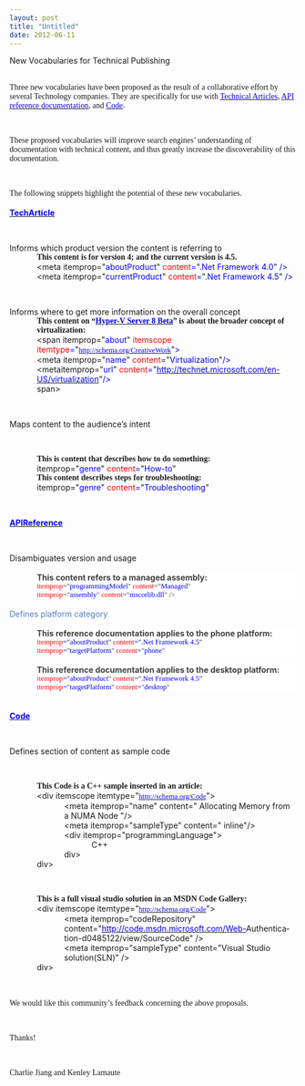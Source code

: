 ```yaml
---
layout: post
title: "Untitled"
date: 2012-06-11
---
```


<p><span>New
Vocabularies for Technical Publishing</span><span></span><br />
<br /></p>
<div class="MsoNormal" style="line-height: normal; margin: 0in 0in 0pt;">
<span><span style="font-family: Calibri;">Three
new vocabularies have been proposed as the result of a collaborative effort by
several Technology companies. They are specifically for use with </span><a href="http://www.w3.org/wiki/WebSchemas/TechArticleSchema"><span style="color: blue; font-family: Calibri;">Technical Articles</span></a><span style="font-family: Calibri;">,
</span><a href="http://www.w3.org/wiki/WebSchemas/APIReferenceSchema"><span style="color: blue; font-family: Calibri;">API reference
documentation</span></a><span style="font-family: Calibri;">, and </span><a href="http://www.w3.org/wiki/WebSchemas/CodeSchema"><span style="color: blue; font-family: Calibri;">Code</span></a><span style="font-family: Calibri;">.</span></span><span></span></div>
<p><br /></p>
<div class="MsoNormal" style="line-height: normal; margin: 0in 0in 0pt;">
<span style="font-family: Calibri;"><span>These
proposed vocabularies will improve search engines’ understanding of
documentation with technical content, and thus greatly increase the
discoverability of this documentation.</span><span></span></span></div>
<p><br /></p>
<div class="MsoNormal" style="line-height: normal; margin: 0in 0in 0pt;">
<span style="font-family: Calibri;"><span>The
following snippets highlight the potential of these new vocabularies.</span></span></div>
<div class="MsoNormal" style="line-height: normal; margin: 0in 0in 0pt;">
<br />
<span><a href="http://www.w3.org/wiki/WebSchemas/TechArticleSchema"><b><span><span style="color: blue;">TechArticle</span></span></b></a></span></div>
<p><br /></p>
<div class="MsoNormal" style="line-height: normal; margin: 0in 0in 0pt;">
<span>Informs
which product version the content is referring to</span></div>
<div class="MsoNormal" style="line-height: normal; margin: 0in 0in 0pt 0.5in;">
<span style="font-family: Calibri;"><b><span>This
content is for version 4; and the current version is 4.5.</span></b></span></div>
<div class="MsoNormal" style="line-height: normal; margin: 0in 0in 0pt 0.5in;">
<span><</span><span>meta</span><span> </span><span>itemprop</span><span>=</span><span>"<span style="color: blue;">aboutProduct</span>"<span style="color: blue;"> </span><span style="color: red;">content</span><span style="color: blue;">=</span>"<span style="color: blue;">.Net Framework 4.0</span>"<span style="color: blue;"> /></span></span></div>
<div class="MsoNormal" style="line-height: normal; margin: 0in 0in 0pt 0.5in;">
<span><</span><span>meta</span><span> </span><span>itemprop</span><span>=</span><span>"<span style="color: blue;">currentProduct</span>"<span style="color: blue;"> </span><span style="color: red;">content</span><span style="color: blue;">=</span>"<span style="color: blue;">.Net Framework 4.5</span>"<span style="color: blue;"> /></span></span><span></span></div>
<p><br /></p>
<div class="MsoNormal" style="line-height: normal; margin: 0in 0in 0pt;">
<span>Informs
where to get more information on the overall concept</span></div>
<div class="MsoNormal" style="line-height: normal; margin: 0in 0in 0pt 0.5in;">
<span style="font-family: Calibri;"><b><span>This
content on “</span></b><span><a href="http://technet.microsoft.com/en-us/library/hh833682"><b><span><span style="color: blue;">Hyper-V Server 8 Beta</span></span></b></a></span><b><span>”
is about the broader concept of virtualization:</span></b></span><span> </span></div>
<div class="MsoNormal" style="line-height: normal; margin: 0in 0in 0pt 0.5in;">
<span><</span><span>span</span><span> </span><span>itemprop</span><span>=</span><span>"<span style="color: blue;">about</span>"<span style="color: blue;"> </span><span style="color: red;">itemscope</span><span style="color: blue;"> </span><span style="color: red;">itemtype</span><span style="color: blue;">=</span>"</span><span><a href="http://schema.org/CreativeWork"><span style="font-family: Consolas; font-size: 9.5pt;"><span style="color: blue;">http://schema.org/CreativeWork</span></span></a></span><span>"<span style="color: blue;">></span></span></div>
<div class="MsoNormal" style="line-height: normal; margin: 0in 0in 0pt 0.5in;">
<span><</span><span>meta</span><span> </span><span>itemprop</span><span>=</span><span>"<span style="color: blue;">name</span>"<span style="color: blue;"> </span><span style="color: red;">content</span><span style="color: blue;">=</span>"<span style="color: blue;">Virtualization</span>"<span style="color: blue;">/></span></span></div>
<div class="MsoNormal" style="line-height: normal; margin: 0in 0in 0pt 0.5in;">
<span><</span><span>meta</span><span>itemprop</span><span>=</span><span>"<span style="color: blue;">url</span>"<span style="color: blue;"> </span><span style="color: red;">content</span><span style="color: blue;">=</span>"</span><span><a href="http://technet.microsoft.com/en-US/virtualization"><span><span style="color: blue;">http://technet.microsoft.com/en-US/virtualization</span></span></a></span><span>"<span style="color: blue;">/></span></span></div>
<div class="MsoNormal" style="line-height: normal; margin: 0in 0in 0pt 0.5in;">
<span></</span><span>span</span><span>></span><span></span></div>
<p><br /></p>
<div class="MsoNormal" style="line-height: normal; margin: 0in 0in 0pt;">
<span>Maps content
to the audience’s intent</span><span></span></div>
<p><br /></p>
<div class="MsoNormal" style="line-height: normal; margin: 0in 0in 0pt 0.5in;">
<span style="font-family: Calibri;"><b><span>This
is content that describes how to do something:</span></b></span></div>
<div class="MsoNormal" style="line-height: normal; margin: 0in 0in 0pt 0.5in;">
<span>itemprop</span><span>=</span><span>"<span style="color: blue;">genre</span>"<span style="color: blue;"> </span><span style="color: red;">content</span><span style="color: blue;">=</span>"<span style="color: blue;">How-to</span>"</span></div>
<div class="MsoNormal" style="line-height: normal; margin: 0in 0in 0pt 0.5in;">
<span style="font-family: Calibri;"><b><span>This
content describes steps for troubleshooting:</span></b></span></div>
<div class="MsoNormal" style="line-height: normal; margin: 0in 0in 0pt 0.5in;">
<span>itemprop</span><span>=</span><span>"<span style="color: blue;">genre</span>"<span style="color: blue;"> </span><span style="color: red;">content</span><span style="color: blue;">=</span>"<span style="color: blue;">Troubleshooting</span>"</span><span></span></div>
<p><br /></p>
<div class="MsoNormal" style="line-height: normal; margin: 0in 0in 0pt;">
<b><u><span><a href="http://www.w3.org/wiki/WebSchemas/APIReferenceSchema"><span><span style="color: blue;">APIReference</span></span></a></span></u></b><span></span></div>
<p><br /></p>
<div class="MsoNormal" style="line-height: normal; margin: 0in 0in 0pt;">
<span>Disambiguates
version and usage</span>

<br />
<br />
<div style="background: white; margin-left: 0.5in;">
<b><span style="color: #404040;">This content refers to a managed assembly:<br />
</span></b><span style="color: red; font-family: Consolas; font-size: 9.5pt;">itemprop</span><span style="color: #404040; font-family: Consolas; font-size: 9.5pt;">="</span><span style="color: blue; font-family: Consolas; font-size: 9.5pt;">programmingModel</span><span style="color: #404040; font-family: Consolas; font-size: 9.5pt;">" </span><span style="color: red; font-family: Consolas; font-size: 9.5pt;">content</span><span style="color: #404040; font-family: Consolas; font-size: 9.5pt;">="</span><span style="color: blue; font-family: Consolas; font-size: 9.5pt;">Managed</span><span style="color: #404040; font-family: Consolas; font-size: 9.5pt;">" <br />
</span><span style="color: red; font-family: Consolas; font-size: 9.5pt;">itemprop</span><span style="color: #404040; font-family: Consolas; font-size: 9.5pt;">="</span><span style="color: blue; font-family: Consolas; font-size: 9.5pt;">assembly</span><span style="color: #404040; font-family: Consolas; font-size: 9.5pt;">" </span><span style="color: red; font-family: Consolas; font-size: 9.5pt;">content</span><span style="color: #404040; font-family: Consolas; font-size: 9.5pt;">="</span><span style="color: blue; font-family: Consolas; font-size: 9.5pt;">mscorlib.dll</span><span style="color: #404040; font-family: Consolas; font-size: 9.5pt;">" /> </span></div>
<br />
<span style="color: #4f81bd;">Defines platform
category </span><br />
<br />
<div style="background: white; margin-left: 0.5in;">
<b><span style="color: #404040;">This reference documentation applies to the phone platform:</span></b></div>
<div style="background: white; margin-left: 0.5in;">
<span style="color: red; font-family: Consolas; font-size: 9.5pt;">itemprop</span><span style="color: blue; font-family: Consolas; font-size: 9.5pt;">=</span><span style="font-family: Consolas; font-size: 9.5pt;">"<span style="color: blue;">aboutProduct</span>"<span style="color: blue;"> </span><span style="color: red;">content</span><span style="color: blue;">=</span>"<span style="color: blue;"><span style="color: blue; font-family: Consolas; font-size: 9.5pt;">.Net
Framework 4.5</span>"</span></span></div>
<div style="background: white; margin-left: 0.5in;">
<span style="color: red; font-family: Consolas; font-size: 9.5pt;">itemprop</span><span style="color: blue; font-family: Consolas; font-size: 9.5pt;">=</span><span style="color: #404040; font-family: Consolas; font-size: 9.5pt;">"</span><span style="color: blue; font-family: Consolas; font-size: 9.5pt;">targetPlatform</span><span style="color: #404040; font-family: Consolas; font-size: 9.5pt;">"</span><span style="color: blue; font-family: Consolas; font-size: 9.5pt;"> </span><span style="color: red; font-family: Consolas; font-size: 9.5pt;">content</span><span style="color: blue; font-family: Consolas; font-size: 9.5pt;">=</span><span style="color: #404040; font-family: Consolas; font-size: 9.5pt;">"</span><span style="color: blue; font-family: Consolas; font-size: 9.5pt;">phone</span><span style="color: #404040; font-family: Consolas; font-size: 9.5pt;">"</span></div>
<div style="margin-left: 0.5in;">
<br /></div>
<div style="background: white; margin-left: 0.5in;">
<b><span style="color: #404040;">This reference documentation applies to the desktop platform:</span></b></div>
<div style="background: white; margin-left: 0.5in;">
<span style="color: red; font-family: Consolas; font-size: 9.5pt;">itemprop</span><span style="color: blue; font-family: Consolas; font-size: 9.5pt;">=</span><span style="font-family: Consolas; font-size: 9.5pt;">"<span style="color: blue;">aboutProduct</span>"<span style="color: blue;"> </span><span style="color: red;">content</span><span style="color: blue;">=</span>"<span style="color: blue;"><span style="color: blue; font-family: Consolas; font-size: 9.5pt;">.Net
Framework 4.5</span></span>"</span></div>
<div style="background: white; margin-left: 0.5in;">
<span style="color: red; font-family: Consolas; font-size: 9.5pt;">itemprop</span><span style="color: blue; font-family: Consolas; font-size: 9.5pt;">=</span><span style="color: #404040; font-family: Consolas; font-size: 9.5pt;">"</span><span style="color: blue; font-family: Consolas; font-size: 9.5pt;">targetPlatform</span><span style="color: #404040; font-family: Consolas; font-size: 9.5pt;">"</span><span style="color: blue; font-family: Consolas; font-size: 9.5pt;"> </span><span style="color: red; font-family: Consolas; font-size: 9.5pt;">content</span><span style="color: blue; font-family: Consolas; font-size: 9.5pt;">=</span><span style="color: #404040; font-family: Consolas; font-size: 9.5pt;">"</span><span style="color: blue; font-family: Consolas; font-size: 9.5pt;">desktop</span><span style="color: #404040; font-family: Consolas; font-size: 9.5pt;">"</span></div>
</div>
<div class="MsoNormal" style="line-height: normal; margin: 0in 0in 0pt;">
<br />
<br />
<span><a href="http://www.w3.org/wiki/WebSchemas/CodeSchema"><b><span><span style="color: blue;">Code</span></span></b></a></span></div>
<p><br /></p>
<div class="MsoNormal" style="line-height: normal; margin: 0in 0in 0pt;">
<span>Defines
section of content as sample code</span><span></span></div>
<p><br /></p>
<div class="MsoNormal" style="line-height: normal; margin: 0in 0in 0pt 0.5in;">
<span style="font-family: Calibri;"><b><span>This
Code is a C++ sample inserted in an article:</span></b></span></div>
<div class="MsoNormal" style="line-height: normal; margin: 0in 0in 0pt 0.5in;">
<span><</span><span>div </span><span>itemscope itemtype</span><span>="</span><span><a href="http://schema.org/Code"><span style="font-family: Consolas; font-size: 9.5pt;"><span style="color: blue;">http://schema.org/Code</span></span></a></span><span>"> </span></div>
<div class="MsoNormal" style="line-height: normal; margin: 0in 0in 0pt 1in;">
<span><</span><span>meta</span><span> </span><span>itemprop</span><span>="name" </span><span>content</span><span>=" Allocating Memory from a NUMA Node "/></span></div>
<div class="MsoNormal" style="line-height: normal; margin: 0in 0in 0pt 1in;">
<span><</span><span>meta</span><span> </span><span>itemprop</span><span>="sampleType" </span><span>content</span><span>=" inline"/></span></div>
<div class="MsoNormal" style="line-height: normal; margin: 0in 0in 0pt 1in;">
<span><</span><span>div</span><span> </span><span>itemprop</span><span>="programmingLanguage"> </span></div>
<div class="MsoNormal" style="line-height: normal; margin: 0in 0in 0pt 1.5in;">
<span>C++</span></div>
<div class="MsoNormal" style="line-height: normal; margin: 0in 0in 0pt 1in;">
<span></</span><span>div</span><span>> </span></div>
<div class="MsoNormal" style="line-height: normal; margin: 0in 0in 0pt 0.5in;">
<span></</span><span>div</span><span>> </span></div>
<p><br /></p>
<div class="MsoNormal" style="line-height: normal; margin: 0in 0in 0pt 0.5in;">
<span style="font-family: Calibri;"><b><span>This
is a full visual studio solution in an MSDN Code Gallery:</span></b></span></div>
<div class="MsoNormal" style="line-height: normal; margin: 0in 0in 0pt 0.5in;">
<span><</span><span>div</span><span> </span><span>itemscope itemtype</span><span>="</span><span><a href="http://schema.org/Code"><span style="font-family: Consolas; font-size: 9.5pt;"><span style="color: blue;">http://schema.org/Code</span></span></a></span><span>"> </span></div>
<div class="MsoNormal" style="line-height: normal; margin: 0in 0in 0pt 1in;">
<span lang="ES-US"><</span><span lang="ES-US">meta</span><span lang="ES-US"> </span><span lang="ES-US">itemprop</span><span lang="ES-US">="codeRepository" </span><span lang="ES-US">content</span><span lang="ES-US">="<u><a href="http://code.msdn.microsoft.com/Web-"><span style="color: blue;">http://code.msdn.microsoft.com/Web-</span></a></u>Authentication-d0485122/view/SourceCode"
/> </span></div>
<div class="MsoNormal" style="line-height: normal; margin: 0in 0in 0pt 1in;">
<span><</span><span>meta</span><span> </span><span>itemprop</span><span>="sampleType" </span><span>content</span><span>="Visual Studio solution(SLN)" /> </span></div>
<div class="MsoNormal" style="line-height: normal; margin: 0in 0in 0pt 0.5in;">
<span></</span><span>div</span><span>> </span><span></span></div>
<p><br /></p>
<div class="MsoNormal" style="line-height: normal; margin: 0in 0in 0pt;">
<span style="font-family: Calibri;"><span>We would like this community’s feedback concerning the above
proposals.</span></span><span> </span></div>
<p><br /></p>
<div class="MsoNormal" style="line-height: normal; margin: 0in 0in 0pt;">
<span style="font-family: Calibri;"><span>Thanks!</span><span></span></span></div>
<p><br /></p>
<div class="MsoNormal" style="line-height: normal; margin: 0in 0in 6pt;">
<span style="font-family: Calibri;"><span>Charlie Jiang and Kenley Lamaute</span></span></div>